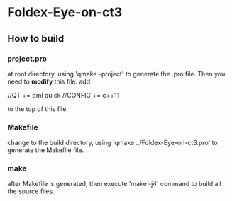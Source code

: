 # Foldex-Eye-on-ct3

## How to build

### project.pro
 at root directory, using 'qmake -project' to generate the .pro file. Then you need to **modify** this file. add 

//QT += qml quick
//CONFIG += c++11

to the top of this file.

### Makefile
 change to the build directory, using 'qmake ../Foldex-Eye-on-ct3.pro' to generate the Makefile file.

### make
 after Makefile is generated, then execute 'make -j4' command to build all the source files. 
